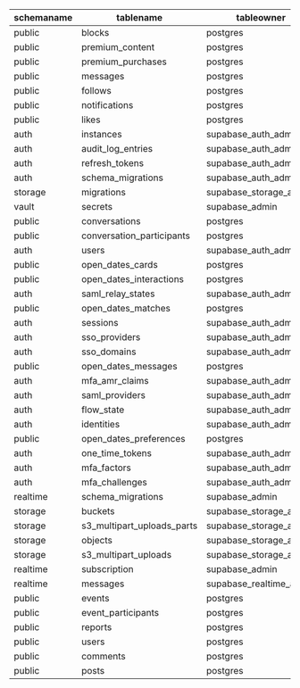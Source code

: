 | schemaname | tablename                  | tableowner              |
| ---------- | -------------------------- | ----------------------- |
| public     | blocks                     | postgres                |
| public     | premium_content            | postgres                |
| public     | premium_purchases          | postgres                |
| public     | messages                   | postgres                |
| public     | follows                    | postgres                |
| public     | notifications              | postgres                |
| public     | likes                      | postgres                |
| auth       | instances                  | supabase_auth_admin     |
| auth       | audit_log_entries          | supabase_auth_admin     |
| auth       | refresh_tokens             | supabase_auth_admin     |
| auth       | schema_migrations          | supabase_auth_admin     |
| storage    | migrations                 | supabase_storage_admin  |
| vault      | secrets                    | supabase_admin          |
| public     | conversations              | postgres                |
| public     | conversation_participants  | postgres                |
| auth       | users                      | supabase_auth_admin     |
| public     | open_dates_cards           | postgres                |
| public     | open_dates_interactions    | postgres                |
| auth       | saml_relay_states          | supabase_auth_admin     |
| public     | open_dates_matches         | postgres                |
| auth       | sessions                   | supabase_auth_admin     |
| auth       | sso_providers              | supabase_auth_admin     |
| auth       | sso_domains                | supabase_auth_admin     |
| public     | open_dates_messages        | postgres                |
| auth       | mfa_amr_claims             | supabase_auth_admin     |
| auth       | saml_providers             | supabase_auth_admin     |
| auth       | flow_state                 | supabase_auth_admin     |
| auth       | identities                 | supabase_auth_admin     |
| public     | open_dates_preferences     | postgres                |
| auth       | one_time_tokens            | supabase_auth_admin     |
| auth       | mfa_factors                | supabase_auth_admin     |
| auth       | mfa_challenges             | supabase_auth_admin     |
| realtime   | schema_migrations          | supabase_admin          |
| storage    | buckets                    | supabase_storage_admin  |
| storage    | s3_multipart_uploads_parts | supabase_storage_admin  |
| storage    | objects                    | supabase_storage_admin  |
| storage    | s3_multipart_uploads       | supabase_storage_admin  |
| realtime   | subscription               | supabase_admin          |
| realtime   | messages                   | supabase_realtime_admin |
| public     | events                     | postgres                |
| public     | event_participants         | postgres                |
| public     | reports                    | postgres                |
| public     | users                      | postgres                |
| public     | comments                   | postgres                |
| public     | posts                      | postgres                |